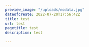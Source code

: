 ```yaml
---
preview_image: "/uploads/nodata.jpg"
dateofcreate: 2022-07-20T17:56:42Z
title: test
url: test
pagetitle: test
description: test

---
```

